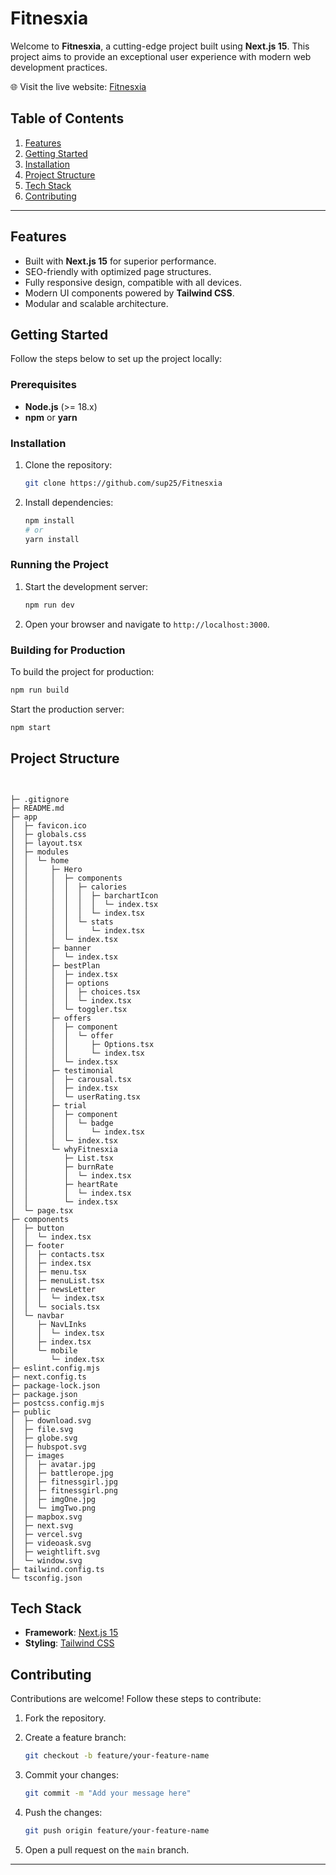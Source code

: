 # Fitnesxia

Welcome to **Fitnesxia**, a cutting-edge project built using **Next.js 15**. This project aims to provide an exceptional user experience with modern web development practices.

🌐 Visit the live website: [Fitnesxia](https://fitnesxia.vercel.app)

## Table of Contents

1. [Features](#features)
2. [Getting Started](#getting-started)
3. [Installation](#installation)
4. [Project Structure](#project-structure)
5. [Tech Stack](#tech-stack)
6. [Contributing](#contributing)

---

## Features

- Built with **Next.js 15** for superior performance.
- SEO-friendly with optimized page structures.
- Fully responsive design, compatible with all devices.
- Modern UI components powered by **Tailwind CSS**.
- Modular and scalable architecture.

## Getting Started

Follow the steps below to set up the project locally:

### Prerequisites

- **Node.js** (>= 18.x)
- **npm** or **yarn**

### Installation

1. Clone the repository:

   ```bash
   git clone https://github.com/sup25/Fitnesxia
   ```

2. Install dependencies:

   ```bash
   npm install
   # or
   yarn install
   ```

### Running the Project

1. Start the development server:

   ```bash
   npm run dev
   ```

2. Open your browser and navigate to `http://localhost:3000`.

### Building for Production

To build the project for production:

```bash
npm run build
```

Start the production server:

```bash
npm start
```

## Project Structure

```plaintext


├─ .gitignore
├─ README.md
├─ app
│  ├─ favicon.ico
│  ├─ globals.css
│  ├─ layout.tsx
│  ├─ modules
│  │  └─ home
│  │     ├─ Hero
│  │     │  ├─ components
│  │     │  │  ├─ calories
│  │     │  │  │  ├─ barchartIcon
│  │     │  │  │  │  └─ index.tsx
│  │     │  │  │  └─ index.tsx
│  │     │  │  └─ stats
│  │     │  │     └─ index.tsx
│  │     │  └─ index.tsx
│  │     ├─ banner
│  │     │  └─ index.tsx
│  │     ├─ bestPlan
│  │     │  ├─ index.tsx
│  │     │  ├─ options
│  │     │  │  ├─ choices.tsx
│  │     │  │  └─ index.tsx
│  │     │  └─ toggler.tsx
│  │     ├─ offers
│  │     │  ├─ component
│  │     │  │  └─ offer
│  │     │  │     ├─ Options.tsx
│  │     │  │     └─ index.tsx
│  │     │  └─ index.tsx
│  │     ├─ testimonial
│  │     │  ├─ carousal.tsx
│  │     │  ├─ index.tsx
│  │     │  └─ userRating.tsx
│  │     ├─ trial
│  │     │  ├─ component
│  │     │  │  └─ badge
│  │     │  │     └─ index.tsx
│  │     │  └─ index.tsx
│  │     └─ whyFitnesxia
│  │        ├─ List.tsx
│  │        ├─ burnRate
│  │        │  └─ index.tsx
│  │        ├─ heartRate
│  │        │  └─ index.tsx
│  │        └─ index.tsx
│  └─ page.tsx
├─ components
│  ├─ button
│  │  └─ index.tsx
│  ├─ footer
│  │  ├─ contacts.tsx
│  │  ├─ index.tsx
│  │  ├─ menu.tsx
│  │  ├─ menuList.tsx
│  │  ├─ newsLetter
│  │  │  └─ index.tsx
│  │  └─ socials.tsx
│  └─ navbar
│     ├─ NavLInks
│     │  └─ index.tsx
│     ├─ index.tsx
│     └─ mobile
│        └─ index.tsx
├─ eslint.config.mjs
├─ next.config.ts
├─ package-lock.json
├─ package.json
├─ postcss.config.mjs
├─ public
│  ├─ download.svg
│  ├─ file.svg
│  ├─ globe.svg
│  ├─ hubspot.svg
│  ├─ images
│  │  ├─ avatar.jpg
│  │  ├─ battlerope.jpg
│  │  ├─ fitnessgirl.jpg
│  │  ├─ fitnessgirl.png
│  │  ├─ imgOne.jpg
│  │  └─ imgTwo.png
│  ├─ mapbox.svg
│  ├─ next.svg
│  ├─ vercel.svg
│  ├─ videoask.svg
│  ├─ weightlift.svg
│  └─ window.svg
├─ tailwind.config.ts
└─ tsconfig.json
```

## Tech Stack

- **Framework**: [Next.js 15](https://nextjs.org/)
- **Styling**: [Tailwind CSS](https://tailwindcss.com/)

## Contributing

Contributions are welcome! Follow these steps to contribute:

1. Fork the repository.
2. Create a feature branch:

   ```bash
   git checkout -b feature/your-feature-name
   ```

3. Commit your changes:

   ```bash
   git commit -m "Add your message here"
   ```

4. Push the changes:

   ```bash
   git push origin feature/your-feature-name
   ```

5. Open a pull request on the `main` branch.

---
